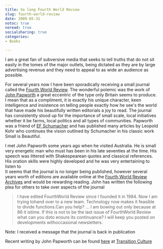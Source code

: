 ```yaml
---
title: So long Fourth World Review
slug: fourth-world-review
date: 2009-05-31
notoc: true
noread: true
socialsharing: true
categories: 
- Books

---
```

I am a great fan of subversive media that seeks to tell truths that do not sit easily in the tomes of the major outlets, being dictated as they are by large advertising revenue and they need to appeal to as wide an audience as possible.
  
For several years now I have been sporadically receiving a small journal called the [Fourth World Review][williamfranklin]. The wonderful polemic was the work of [John Papworth][wikipedia] a great eccentric of the type only Britain seems to produce. I mean that as a compliment, it is exactly his unique character, keen intelligence and insistence on telling people exactly how he see's the world that have made his beautifully written editorials a joy to read. The journal has consistently stood up for the importance of small scale, local initiatives whether it be farms, local politics and all types of communities. Papworth was a friend of [EF Schumacher][wikipedia 2] and has published many articles by Leopold Kohr who continues the vision outlined by Schumacher in his classic work Small is Beautiful.  
  
I met John Papworth some years ago when he visited Australia. He is small very energetic man who must has been in his late seventies at the time. His speech was littered with Shakespearean quotes and classical references. His oration skills were highly developed and he was very entertaining to listen to  
It seems that the journal is no longer being published, however several years worth of editions are available online at the [Fourth World Review Archives][williamfranklin] and would be rewarding reading. John has written the following plea for others to take over aspects of the journal

> I have edited FourthWorld Review since I founded it in 1984. Now I am trying tohand over to a new team. Technology now makes it feasible to divide functions.Can you help? ... I am bowing out only because at 86 it istime. If this is not to be the last issue of FourthWorld Review what can you doto ensure its continuance? I will keep you posted on developments withoccasional newsletters.

Note: I received a message that the journal is back in publication  
  
Recent writing by John Papworth can be found [here][transitionculture] at [Transition Culture][transitionculture 2]

[transitionculture]: http://transitionculture.org/2008/05/28/john-papworth-on-transition-from-fourth-world-quarterly-review/
[transitionculture 2]: http://transitionculture.org/
[wikipedia]: http://en.wikipedia.org/wiki/John_Papworth
[wikipedia 2]: http://en.wikipedia.org/wiki/E._F._Schumacher
[williamfranklin]: http://www.williamfranklin.com/4thworld/fwrarchives.html "Fourth World Review Archives"